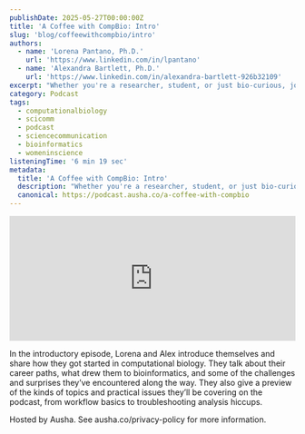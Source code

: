 ```yaml
---
publishDate: 2025-05-27T00:00:00Z
title: 'A Coffee with CompBio: Intro'
slug: 'blog/coffeewithcompbio/intro'
authors:
  - name: 'Lorena Pantano, Ph.D.'
    url: 'https://www.linkedin.com/in/lpantano'
  - name: 'Alexandra Bartlett, Ph.D.'
    url: 'https://www.linkedin.com/in/alexandra-bartlett-926b32109'
excerpt: "Whether you're a researcher, student, or just bio-curious, join us for casual, insightful conversations that bridge science and real life."
category: Podcast
tags:
  - computationalbiology
  - scicomm
  - podcast
  - sciencecommunication
  - bioinformatics
  - womeninscience
listeningTime: '6 min 19 sec'
metadata:
  title: 'A Coffee with CompBio: Intro'
  description: "Whether you're a researcher, student, or just bio-curious, join us for casual, insightful conversations that bridge science and real life. "
  canonical: https://podcast.ausha.co/a-coffee-with-compbio
---
```


<iframe name="Ausha Podcast Player" frameborder="0" loading="lazy" id="ausha-kP84" height="220" style="border: none; width:100%; height:220px" src="https://player.ausha.co/?podcastId=qxaaQs4Xjwkv&v=3&playerId=ausha-kP84"></iframe><script src="https://player.ausha.co/ausha-player.js"></script>

In the introductory episode, Lorena and Alex introduce themselves and share how they got started in computational biology. They talk about their career paths, what drew them to bioinformatics, and some of the challenges and surprises they’ve encountered along the way. They also give a preview of the kinds of topics and practical issues they’ll be covering on the podcast, from workflow basics to troubleshooting analysis hiccups.

Hosted by Ausha. See ausha.co/privacy-policy for more information.
